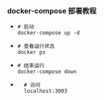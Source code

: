### docker-compose 部署教程
- ```shell
  # 启动
  docker-compose up -d
  ```
- ```shell
  # 查看运行状态
  docker ps
  ```
- ```shell
  # 结束运行
  docker-compose down
	```
- ```shell
	# 访问
	localhost:3003
  ```
